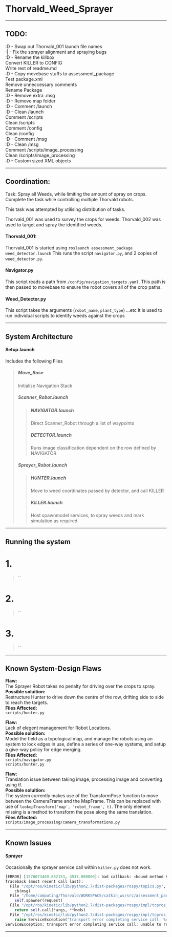 # Thorvald_Weed_Sprayer

---
## TODO:
:D - Swap out Thorvald_001 launch file names  
:| - Fix the sprayer alignment and spraying bugs  
:D - Rename the killbox  
Convert KILLER to CONFIG  
Write rest of readme.md  
:D - Copy movebase stuffs to assessment_package  
Test package.xml  
Remove unneccessary comments  
Rename Package  
:D - Remove extra .msg  
:D - Remove map folder  
:D - Comment /launch  
:D - Clean /launch  
Comment /scripts  
Clean /scripts  
Comment /config  
Clean /config  
:D - Comment /msg  
:D - Clean /msg  
Comment /scripts/image_processing  
Clean /scripts/image_processing  
:D - Custom sized XML objects  

---
## Coordination:

Task: Spray all Weeds, while limiting the amount of spray on crops. Complete the task while controlling multiple Thorvald robots.

This task was attempted by utilising distribution of tasks.

Thorvald\_001 was used to survey the crops for weeds.
Thorvald\_002 was used to target and spray the identified weeds.


#### Thorvald_001:
Thorvald\_001 is started using `roslaunch assessment_package weed_detector.launch`
This runs the script `navigator.py`, and 2 copies of `weed_detector.py`.

#### Navigator.py
This script reads a path from `/config/navigation_targets.yaml`.
This path is then passed to movebase to ensure the robot covers all of the crop paths.

#### Weed_Detector.py
This script takes the arguments (`robot_name`, `plant_type`) ...etc
It is used to run individual scripts to identify weeds against the crops


---
## System Architecture

#### Setup.launch
Includes the following Files
> ##### Move_Base
> Initialise Navigation Stack
>
> ##### Scanner_Robot.launch
> > ##### NAVIGATOR.launch
> > Direct Scanner_Robot through a list of waypoints
> > ##### DETECTOR.launch
> > Runs image classification dependent on the row defined by NAVIGATOR
>
> ##### Sprayer_Robot.launch
> > ##### HUNTER.launch
> > Move to weed coordinates passed by detector, and call KILLER
> > ##### KILLER.launch
> > Host spawnmodel services, to spray weeds and mark simulation as required

---
## Running the system

# 1.
> ``

# 2.
> ``

# 3.
> ``


---
## Known System-Design Flaws

**Flaw:**  
The Sprayer Robot takes no penalty for driving over the crops to spray.  
**Possible soluition:**  
Restructure Hunter to drive down the centre of the row, drifting side to side to reach the targets.  
**Files Affected:**  
`scripts/hunter.py`  

**Flaw:**  
Lack of elegent management for Robot Locations.  
**Possible soluition:**  
Model the field as a topological map, and manage the robots using an system to lock edges in use, define a series of one-way systems, and setup a give-way policy for edge merging.  
**Files Affected:**  
`scripts/navigator.py`  
`scripts/hunter.py`  

**Flaw:**  
Translation issue between taking image, processing image and converting using tf.  
**Possible soluition:**  
The system currently makes use of the TransformPose function to move between the CameraFrame and the MapFrame. This can be replaced with use of `lookupTransform('map', 'robot_frame', t)`. The only element missing is a method to transform the pose along the same translation.  
**Files Affected:**  
`scripts/image_processing/camera_transformations.py`  



---
## Known Issues

#### Sprayer
Occasionally the sprayer service call within `killer.py` does not work.  
``` python
[ERROR] [1576073469.882153, 4537.860000]: bad callback: <bound method Killer.plot_point of <__main__.Killer instance at 0x7ff6d837bc20>>
Traceback (most recent call last):
  File "/opt/ros/kinetic/lib/python2.7/dist-packages/rospy/topics.py", line 750, in _invoke_callback
    cb(msg)
  File "/home/computing/Thorvald/WORKSPACE/catkin_ws/src/assessment_package/scripts/killer.py", line 125, in plot_point
    self.spawner(request)
  File "/opt/ros/kinetic/lib/python2.7/dist-packages/rospy/impl/tcpros_service.py", line 435, in __call__
    return self.call(*args, **kwds)
  File "/opt/ros/kinetic/lib/python2.7/dist-packages/rospy/impl/tcpros_service.py", line 525, in call
    raise ServiceException("transport error completing service call: %s"%(str(e)))
ServiceException: transport error completing service call: unable to receive data from sender, check sender's logs for details
```

---
